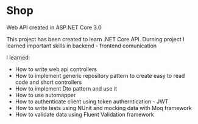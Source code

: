 # Shop
Web API created in ASP.NET Core 3.0

This project has been created to learn .NET Core API.
Durning project I learned important skills in  backend - frontend comunication

I learned:
* How to write web api controllers
* How to implement generic repository pattern to create easy to read code and short controllers
* How to implement Dto pattern and use it
* How to use automapper
* How to authenticate client using token autherntication - JWT
* How to write tests using NUnit and mocking data with Moq framework
* How to validate data using Fluent Validation framework


